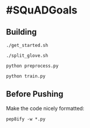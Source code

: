 # #SQuADGoals


## Building

```
./get_started.sh

./split_glove.sh

python preprocess.py

python train.py
```

## Before Pushing

Make the code nicely formatted:

```
pep8ify -w *.py
```
